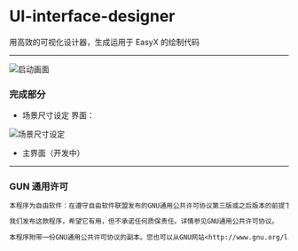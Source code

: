 # UI-interface-designer
用高效的可视化设计器，生成运用于 EasyX 的绘制代码

---

![启动画面](https://pic.imgdb.cn/item/63c3b99abe43e0d30e76a92b.png)

### 完成部分

- 场景尺寸设定 界面：

![场景尺寸设定](https://pic.imgdb.cn/item/63c3b99abe43e0d30e76a921.png)

- 主界面（开发中）

---

### GUN 通用许可
```txt
本程序为自由软件：在遵守自由软件联盟发布的GNU通用公共许可协议第三版或之后版本的前提下，你可以对其进行再发布及修改。

我们发布这款程序，希望它有用，但不承诺任何质保责任。详情参见GNU通用公共许可协议。

本程序附带一份GNU通用公共许可协议的副本。您也可以从GNU网站<http://www.gnu.org/licenses/>获取。
```
